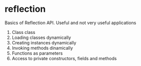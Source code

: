 # reflection

Basics of Reflection API. Useful and not very useful applications
1. Class class
2. Loading classes dynamically
3. Creating instances dynamically
4. Invoking methods dinamically
5. Functions as parameters
6. Access to private constructors, fields and methods
